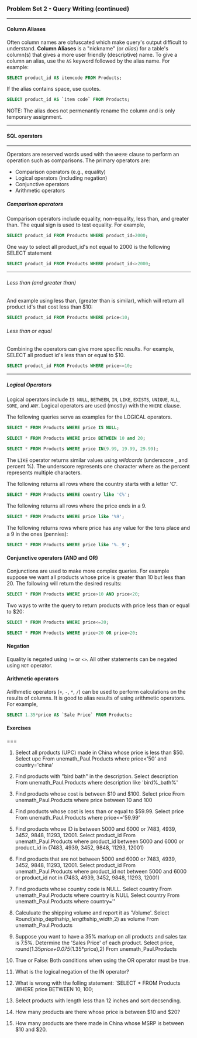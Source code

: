 ### Problem Set 2 - Query Writing (continued)
---



#### Column Aliases

Often column names are obfuscated which make query's output difficult to understand. 
**Column Aliases** is a "nickname" (or *alias*) for a table's column(s) that gives a more user friendly (descriptive) name.
To give a column an alias, use the `AS` keyword followed by the alias name.  For example:

```SQL
SELECT product_id AS itemcode FROM Products;
```

If the alias contains space, use quotes.  

```SQL
SELECT product_id AS `item code` FROM Products;
```

NOTE: The alias does not permenantly rename the column and is only temporary assignment.




---

#### SQL operators

---

Operators are reserved words used with the `WHERE` clause to perform an operation such as comparisons.  The primary operators are:

- Comparison operators (e.g., equality)
- Logical operators (including negation)
- Conjunctive operators
- Arithmetic operators

##### Comparison operators

Comparison operators include equality, non-equality, less than, and greater than.  The equal sign is used to test equality.  For example, 

```SQL
SELECT product_id FROM Products WHERE product_id=2000;
```
One way to select all product_id's not equal to 2000 is the following SELECT statement 

```SQL
SELECT product_id FROM Products WHERE product_id<>2000;
```
---

###### Less than (and greater than)

And example using less than, (greater than is similar), which will return all product id's that cost less than $10:

```SQL
SELECT product_id FROM Products WHERE price<10;
```

###### Less than or equal

Combining the operators can give more specific results.  For example, SELECT all product id's less than or equal to $10.


```SQL
SELECT product_id FROM Products WHERE price<=10;
```

---

##### Logical Operators

Logical operators include `IS NULL`, `BETWEEN`, `IN`, `LIKE`, `EXISTS`, `UNIQUE`, `ALL`, `SOME`, and `ANY`.
Logical operators are used (mostly) with the `WHERE` clause.  

The following queries serve as examples for the LOGICAL operators.


```SQL
SELECT * FROM Products WHERE price IS NULL;
```


```SQL
SELECT * FROM Products WHERE price BETWEEN 10 and 20;
```


```SQL
SELECT * FROM Products WHERE price IN(9.99, 19.99, 29.99);
```

The `LIKE` operator returns similar values using *wildcards* (underscore _ and percent %).  The underscore represents one character where as the percent represents multiple characters.

The following returns all rows where the country starts with a letter 'C'.  

```SQL
SELECT * FROM Products WHERE country like 'C%';
```

The following returns all rows where the price ends in a 9.


```SQL
SELECT * FROM Products WHERE price like '%9';
```

The following returns rows where price has any value for the tens place and a 9 in the ones (pennies):


```SQL
SELECT * FROM Products WHERE price like '%._9';
```

#### Conjunctive operators (AND and OR)

Conjunctions are used to make more complex queries.  For example suppose we want all products whose price is greater than 10 but less than 20.  The following will return the desired results:

```SQL
SELECT * FROM Products WHERE price>10 AND price<20;
```

Two ways to write the query to return products with price less than or equal to $20:


```SQL
SELECT * FROM Products WHERE price<=20;
```


```SQL
SELECT * FROM Products WHERE price<20 OR price=20;
```

#### Negation

Equality is negated using `!=` or `<>`.  All other statements can be negated using `NOT` operator. 



#### Arithmetic operators

Arithmetic operators (`+`, `-`, `*`, `/`) can be used to perform calculations on the results of columns.  It is good to alias results of using arithmetic operators.  For example, 


```SQL
SELECT 1.35*price AS `Sale Price` FROM Products;
```




#### Exercises


===

1. Select all products (UPC) made in China whose price is less than $50.
  Select upc
From unemath_Paul.Products
where price<'50' and country='china'
2. Find products with "bird bath" in the description.
  Select description
From unemath_Paul.Products
where description like 'bird%_bath%'
3. Find products whose cost is between $10 and $100.
  Select price
From unemath_Paul.Products
where price between 10 and 100
4. Find products whose cost is less than or equal to $59.99.
  Select price
From unemath_Paul.Products
where price<='59.99'
5. Find products whose ID is between 5000 and 6000 or 7483, 4939, 3452, 9848, 11293, 12001.
  Select product_id
From unemath_Paul.Products
where product_id between 5000 and 6000 or product_id in (7483, 4939, 3452, 9848, 11293, 12001)
6. Find products that are not between 5000 and 6000 or 7483, 4939, 3452, 9848, 11293, 12001.
  Select product_id
From unemath_Paul.Products
where product_id not between 5000 and 6000 or product_id not in (7483, 4939, 3452, 9848, 11293, 12001)
7. Find products whose country code is NULL.
  Select country
From unemath_Paul.Products
where country is NULL
  Select country
From unemath_Paul.Products
where country=''
8. Calculuate the shipping volume and report it as 'Volume'.
  Select Round(ship_depth*ship_length*ship_width,2) as volume
From unemath_Paul.Products
9. Suppose you want to have a 35% markup on all products and sales tax is 7.5%.  Determine the 'Sales Price' of each product.
  Select price, round(1.35*price+0.075*(1.35*price),2)
From unemath_Paul.Products
10. True or False: Both conditions when using the OR operator must be true.
  
11. What is the logical negation of the IN operator?
  
12. What is wrong with the folling statement: `SELECT * FROM Products WHERE price BETWEEN 10, 100;
  
13. Select products with length less than 12 inches and sort decsending.
  
14. How many products are there whose price is between $10 and $20?
  
15. How many products are there made in China whose MSRP is between $10 and $20.
  

